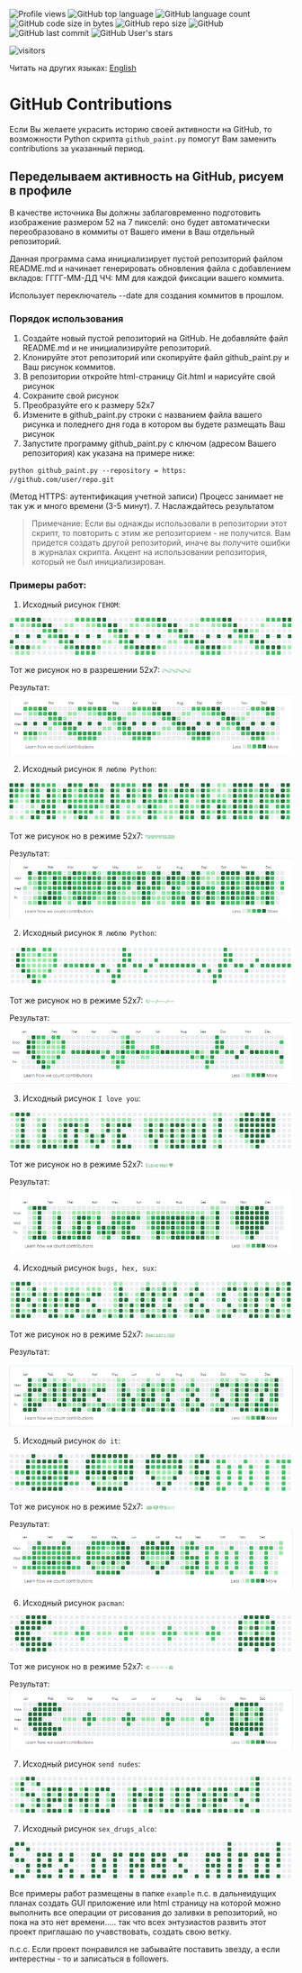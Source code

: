 ![Profile views](https://gpvc.arturio.dev/BEPb) 
![GitHub top language](https://img.shields.io/github/languages/top/BEPb/github-contributions) 
![GitHub language count](https://img.shields.io/github/languages/count/BEPb/github-contributions)
![GitHub code size in bytes](https://img.shields.io/github/languages/code-size/BEPb/github-contributions)
![GitHub repo size](https://img.shields.io/github/repo-size/BEPb/github-contributions) 
![GitHub](https://img.shields.io/github/license/BEPb/github-contributions) 
![GitHub last commit](https://img.shields.io/github/last-commit/BEPb/github-contributions)
![GitHub User's stars](https://img.shields.io/github/stars/BEPb?style=social)
<p align="left">
<img src="https://visitor-badge.laobi.icu/badge?page_id=BEPb.github-contributions" alt="visitors"/>
</p>

Читать на других языках: [English](README.ru.md)

# GitHub Contributions
Если Вы желаете украсить историю своей активности на GitHub, то возможности Python скрипта ``github_paint.py`` 
помогут Вам заменить contributions за указанный период.

## Переделываем активность на GitHub, рисуем в профиле
В качестве источника Вы должны заблаговременно подготовить изображение размером 52 на 7 пикселй: оно будет 
автоматически переобразовано в коммиты от Вашего имени в Ваш отдельный репозиторий.


Данная программа сама инициализирует пустой репозиторий файлом README.md и начинает генерировать обновления файла с 
добавлением вкладов: ГГГГ-ММ-ДД ЧЧ: ММ для каждой фиксации вашего коммита. 

Использует переключатель --date для создания 
коммитов в прошлом.

### Порядок использования
1. Создайте новый пустой репозиторий на GitHub. Не добавляйте файл README.md и не инициализируйте репозиторий.
2. Клонируйте этот репозиторий или скопируйте файл github_paint.py и Ваш рисунок коммитов.
3. В репозитории откройте html-страницу Git.html и нарисуйте свой рисунок
4. Сохраните свой рисунок
5. Преобразуйте его к размеру 52х7
6. Измените в github_paint.py строки с названием файла вашего рисунка и поледнего дня года в котором вы будете 
   размещать Ваш рисунок
7. Запустите программу github_paint.py с ключом (адресом Вашего репозитория) как указана на примере ниже:

```commandline
python github_paint.py --repository = https: //github.com/user/repo.git
```
 (Метод HTTPS: аутентификация учетной записи)
Процесс занимает не так уж и много времени (3-5 минут). 
7. Наслаждайтесь результатом

> Примечание:
Если вы однажды использовали в репозитории этот скрипт, то повторить с этим же репозиторием - не получится.
Вам придется создать другой репозиторий, иначе вы получите ошибки в журналах скрипта. 
Акцент на использовании репозитория, который не был инициализирован.



### Примеры работ:
1. Исходный рисунок `ГЕНОМ`:

![](./example/genom.png)

Тот же рисунок но в разрешении 52х7:
![](./example/genom_mini.png)

Результат:
![](./example/genom_res.png)

2. Исходный рисунок `Я люблю Python`:

![](./example/i_l_p.png)

Тот же рисунок но в режиме 52х7:
![](./example/i_l_p_mini.png)

Результат:
![](./example/i_l_p_res.png)

2. Исходный рисунок `Я люблю Python`:

![](./example/heart.png)

Тот же рисунок но в режиме 52х7:
![](./example/heart_mini.png)

Результат:
![](./example/heart_res.png)

3. Исходный рисунок `I love you`:

![](./example/I_love_you.png)

Тот же рисунок но в режиме 52х7:
![](./example/I_love_you_mini.png)

Результат:

![](./example/I_love_you_res.png)

4. Исходный рисунок `bugs, hex, sux`:

![](./example/bugs_hex_sux.png)

Тот же рисунок но в режиме 52х7:
![](./example/bugs_hex_sux_mini.png)

Результат:

![](./example/bugs_hex_sux_res.png)


5. Исходный рисунок `do it`:

![](./example/do_it.png)

Тот же рисунок но в режиме 52х7:
![](./example/do_it_mini.png)

Результат:
![](./example/do_it_res.png)

6. Исходный рисунок `pacman`:

![](./example/pacman.png)

Тот же рисунок но в режиме 52х7:
![](./example/pacman_mini.png)

Результат:
![](./example/pacman_res.png)

7. Исходный рисунок `send nudes`:

![](./example/send_nudes.png)

7. Исходный рисунок `sex_drugs_alco`:

![](./example/sex_drugs_alco.png)


Все примеры работ размещены в папке `example`
п.с. в дальнеидущих планах создать GUI приложение или html страницу на которой можно выполнить все операции от 
рисования до заливки в репозиторий, но пока на это нет времени..... так что всех энтузиастов развить этот проект 
приглашаю по учавствовать, создать свою ветку.

п.с.с. Если проект понравился не забывайте поставить звезду, а если интерестны - то и записаться в followers.

